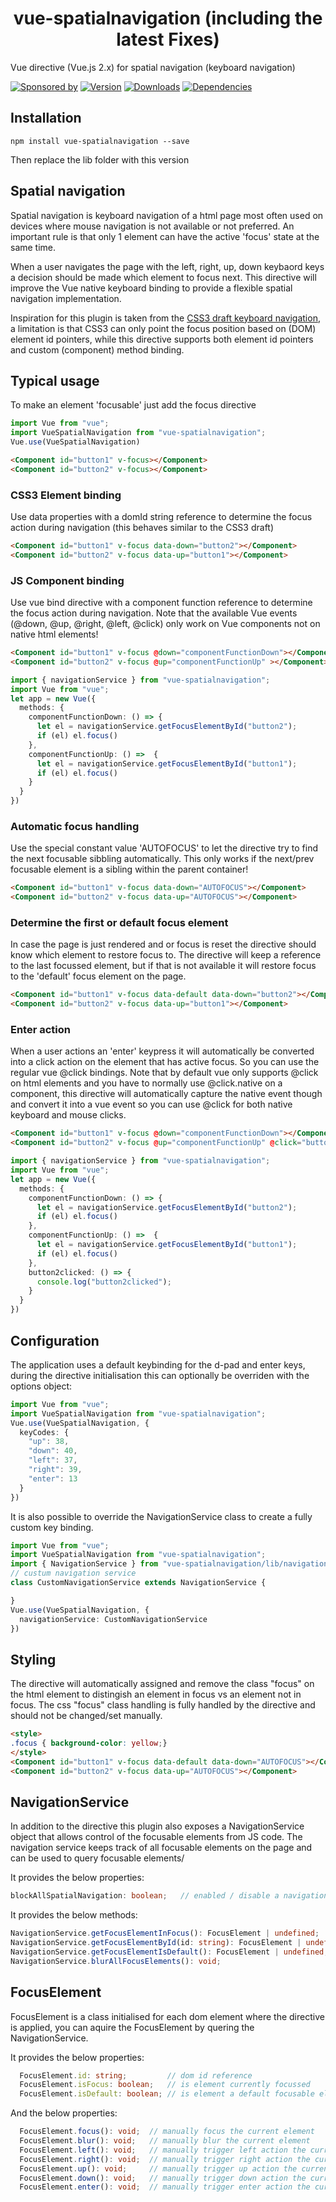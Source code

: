 <h1 align="center">vue-spatialnavigation (including the latest Fixes)</h1>

Vue directive (Vue.js 2.x) for spatial navigation (keyboard navigation)

[![Sponsored by][sponsor-img]][sponsor] [![Version][npm-version-img]][npm] [![Downloads][npm-downloads-img]][npm] [![Dependencies][deps-img]][deps]

[sponsor-img]: https://img.shields.io/badge/Sponsored%20by-TWCAPPS-692446.svg
[sponsor]: https://www.twcapps.com
[VueJS]: https://github.com/vuejs/vue
[deps]: https://david-dm.org/twcapps/vue-spatialnavigation
[deps-img]: https://david-dm.org/twcapps/vue-spatialnavigation.svg
[npm]: https://www.npmjs.com/package/vue-spatialnavigation
[npm-downloads-img]: https://img.shields.io/npm/dm/vue-spatialnavigation.svg
[npm-version-img]: https://img.shields.io/npm/v/vue-spatialnavigation.svg


## Installation

```console
npm install vue-spatialnavigation --save
```
Then replace the lib folder with this version

## Spatial navigation
Spatial navigation is keyboard navigation of a html page most often used on devices where mouse navigation is not available or not preferred. An important rule is that only 1 element can have the active 'focus' state at the same time.

When a user navigates the page with the left, right, up, down keybaord keys a decision should be made which element to focus next. This directive will improve the Vue native keyboard binding to provide a flexible spatial navigation implementation.

Inspiration for this plugin is taken from the [CSS3 draft keyboard navigation](https://drafts.csswg.org/css-ui/#keyboard), a limitation is that CSS3 can only point the focus position based on (DOM) element id pointers, while this directive supports both element id pointers and custom (component) method binding.


## Typical usage

To make an element 'focusable' just add the focus directive
```typescript
import Vue from "vue";
import VueSpatialNavigation from "vue-spatialnavigation";
Vue.use(VueSpatialNavigation)
```

```html
<Component id="button1" v-focus></Component>
<Component id="button2" v-focus></Component>
```

### CSS3 Element binding
Use data properties with a domId string reference to determine the focus action during navigation (this behaves similar to the CSS3 draft)
```html
<Component id="button1" v-focus data-down="button2"></Component>
<Component id="button2" v-focus data-up="button1"></Component>
```

### JS Component binding
Use vue bind directive with a component function reference to determine the focus action during navigation. 
Note that the available Vue events (@down, @up, @right, @left, @click) only work on Vue components not on native html elements!
```html
<Component id="button1" v-focus @down="componentFunctionDown"></Component>
<Component id="button2" v-focus @up="componentFunctionUp" ></Component>
```
```typescript
import { navigationService } from "vue-spatialnavigation";
import Vue from "vue";
let app = new Vue({
  methods: {
    componentFunctionDown: () => {
      let el = navigationService.getFocusElementById("button2");
      if (el) el.focus()
    },
    componentFunctionUp: () =>  {
      let el = navigationService.getFocusElementById("button1");
      if (el) el.focus()
    }
  }
})
```

### Automatic focus handling
Use the special constant value 'AUTOFOCUS' to let the directive try to find the next focusable sibbling automatically. This only works if the next/prev focusable element is a sibling within the parent container!
```html
<Component id="button1" v-focus data-down="AUTOFOCUS"></Component>
<Component id="button2" v-focus data-up="AUTOFOCUS"></Component>
```

### Determine the first or default focus element
In case the page is just rendered and or focus is reset the directive should know which element to restore focus to. The directive will keep a reference to the last focussed element, but if that is not available it will restore focus to the 'default' focus element on the page.
```html
<Component id="button1" v-focus data-default data-down="button2"></Component>
<Component id="button2" v-focus data-up="button1"></Component>
```

### Enter action
When a user actions an 'enter' keypress it will automatically be converted into a click action on the element that has active focus. So you can use the regular vue @click bindings.
Note that by default vue only supports @click on html elements and you have to normally use @click.native on a component, this directive will automatically capture the native event though and convert it into a vue event so you can use @click for both native keyboard and mouse clicks.
```html
<Component id="button1" v-focus @down="componentFunctionDown"></Component>
<Component id="button2" v-focus @up="componentFunctionUp" @click="button2clicked"></Component>
```
```typescript
import { navigationService } from "vue-spatialnavigation";
import Vue from "vue";
let app = new Vue({
  methods: {
    componentFunctionDown: () => {
      let el = navigationService.getFocusElementById("button2");
      if (el) el.focus()
    },
    componentFunctionUp: () =>  {
      let el = navigationService.getFocusElementById("button1");
      if (el) el.focus()
    },
    button2clicked: () => {
      console.log("button2clicked");
    }
  }
})
```

## Configuration
The application uses a default keybinding for the d-pad and enter keys, during the directive initialisation this can optionally be overriden with the options object:

```typescript
import Vue from "vue";
import VueSpatialNavigation from "vue-spatialnavigation";
Vue.use(VueSpatialNavigation, {
  keyCodes: {
    "up": 38,
    "down": 40,
    "left": 37,
    "right": 39,
    "enter": 13
  }
})
```

It is also possible to override the NavigationService class to create a fully custom key binding.

```typescript
import Vue from "vue";
import VueSpatialNavigation from "vue-spatialnavigation";
import { NavigationService } from "vue-spatialnavigation/lib/navigation.service";
// custum navigation service 
class CustomNavigationService extends NavigationService {

}
Vue.use(VueSpatialNavigation, {
  navigationService: CustomNavigationService
})
```


## Styling
The directive will automatically assigned and remove the class "focus" on the html element to distingish an element in focus vs an element not in focus. The css "focus" class handling is fully handled by the directive and should not be changed/set manually.

```html
<style>
.focus { background-color: yellow;}
</style>
<Component id="button1" v-focus data-default data-down="AUTOFOCUS"></Component>
<Component id="button2" v-focus data-up="AUTOFOCUS"></Component>
```

## NavigationService
In addition to the directive this plugin also exposes a NavigationService object that allows control of the focusable elements from JS code. The navigation service keeps track of all focusable elements on the page and can be used to query focusable elements/

It provides the below properties:
```typescript
blockAllSpatialNavigation: boolean;   // enabled / disable a navigation block (e.g. during loading)
```

It provides the below methods:
```typescript
NavigationService.getFocusElementInFocus(): FocusElement | undefined;         // get FocusElement currently in focus
NavigationService.getFocusElementById(id: string): FocusElement | undefined;  // get FocusElement by DOM id
NavigationService.getFocusElementIsDefault(): FocusElement | undefined;       // get FocusElement by default property
NavigationService.blurAllFocusElements(): void;                               // blur all FocusElements
```

## FocusElement
FocusElement is a class initialised for each dom element where the directive is applied, you can aquire the FocusElement by quering the NavigationService.

It provides the below properties:
```typescript
  FocusElement.id: string;         // dom id reference
  FocusElement.isFocus: boolean;   // is element currently focussed
  FocusElement.isDefault: boolean; // is element a default focusable element
```

And the below properties:
```typescript
  FocusElement.focus(): void;  // manually focus the current element
  FocusElement.blur(): void;   // manually blur the current element
  FocusElement.left(): void;   // manually trigger left action the current element
  FocusElement.right(): void;  // manually trigger right action the current element
  FocusElement.up(): void;     // manually trigger up action the current element
  FocusElement.down(): void;   // manually trigger down action the current element
  FocusElement.enter(): void;  // manually trigger enter action the current element
  ```
